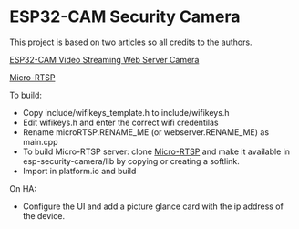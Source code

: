# ESP32-CAM Security Camera

This project is based on two articles so all credits to the authors.

[ESP32-CAM Video Streaming Web Server Camera](https://randomnerdtutorials.com/esp32-cam-video-streaming-web-server-camera-home-assistant/)

[Micro-RTSP](https://github.com/geeksville/Micro-RTSP)

To build:

* Copy include/wifikeys_template.h to include/wifikeys.h
* Edit wifikeys.h and enter the correct wifi credentilas
* Rename microRTSP.RENAME_ME (or webserver.RENAME_ME) as main.cpp
* To build Micro-RTSP server: clone [Micro-RTSP](https://github.com/geeksville/Micro-RTSP) and make it available in esp-security-camera/lib by copying or creating a softlink.
* Import in platform.io and build

On HA:

* Configure the UI and add a picture glance card with the ip address of the device.
